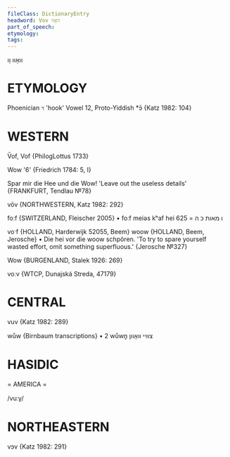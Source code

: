 ```yaml
---
fileClass: DictionaryEntry
headword: Vov וואָוו
part_of_speech: 
etymology: 
tags: 
---
```

וואָוו
וָו

ETYMOLOGY
===========
Phoenician 𐤅 'hook'
Vowel 12, Proto-Yiddish *ɔ̄
{Katz 1982: 104}

WESTERN
========

V̄of, Vof {PhilogLottus 1733}

Wow '6' {Friedrich 1784: 5, I}

Spar mir die Hee und die Wow! 'Leave out the useless details'
{FRANKFURT, Tendlau №78}

vōv {NORTHWESTERN, Katz 1982: 292}

foːf {SWITZERLAND, Fleischer 2005}
	•	foːf meiəs kʰaf hei ו מאות כּ ה = 625

voˑf {HOLLAND, Harderwijk 52055, Beem}
woow {HOLLAND, Beem, Jerosche}
	•	Die hei vor die woow schpôren. 'To try to spare yourself wasted effort, omit something superfluous.' {Jerosche №327}

Wow {BURGENLAND, Stalek 1926: 269}

voːv {WTCP, Dunajská Streda, 47179}

CENTRAL
========

vuv {Katz 1982: 289}

wůw {Birnbaum transcriptions}
	•	2 wůwn̥ צוויי וואָוון

HASIDIC
=======
= AMERICA = 

/vuːv̥/

NORTHEASTERN
==============

vɔv {Katz 1982: 291}